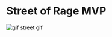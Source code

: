 # Street of Rage MVP

![gif street gif](https://github.com/JulianoRenis/StreetOfRageMVP/assets/119117689/ec773746-35e3-41c6-b821-6984a2e532d7)
